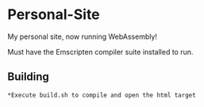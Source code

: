 # Personal-Site
My personal site, now running WebAssembly!

Must have the Emscripten compiler suite installed to run. 

## Building
	*Execute build.sh to compile and open the html target 
